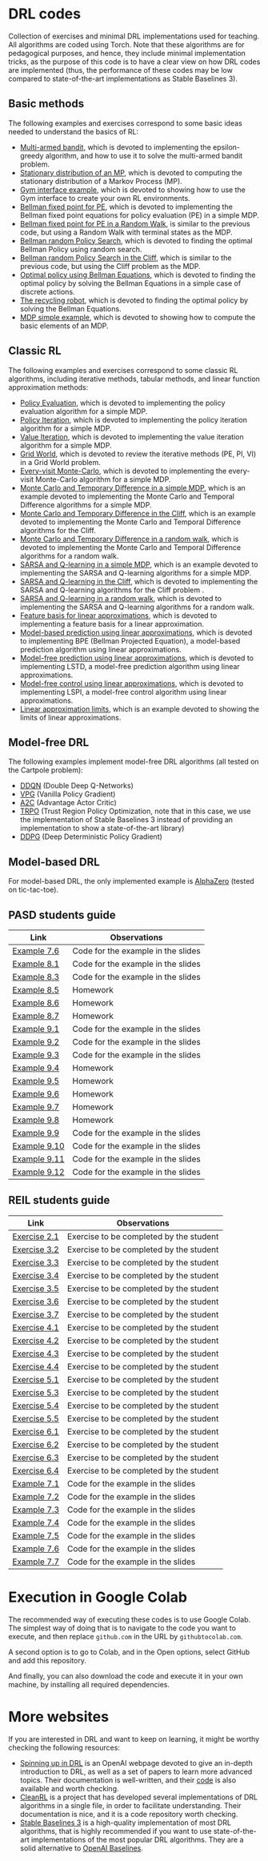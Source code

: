 # DRL codes
Collection of exercises and minimal DRL implementations used for teaching. All algorithms are coded using Torch. Note that these algorithms are for pedagogical purposes, and hence, they include minimal implementation tricks, as the purpose of this code is to have a clear view on how DRL codes are implemented (thus, the performance of these codes may be low compared to state-of-the-art implementations as Stable Baselines 3).

## Basic methods
The following examples and exercises correspond to some basic ideas needed to understand the basics of RL:
* [Multi-armed bandit](/basics/multi_armed_bandit.ipynb), which is devoted to implementing the epsilon-greedy algorithm, and how to use it to solve the multi-armed bandit problem.
* [Stationary distribution of an MP](/basics/stationary_distribution_MP.ipynb), which is devoted to computing the stationary distribution of a Markov Process (MP).
* [Gym interface example](/basics/cliff_gym.ipynb), which is devoted to showing how to use the Gym interface to create your own RL environments.
* [Bellman fixed point for PE](/basics/bellman_PE.ipynb), which is devoted to implementing the Bellman fixed point equations for policy evaluation (PE) in a simple MDP.
* [Bellman fixed point for PE in a Random Walk](/basics/bellman_PE_rw.ipynb), is similar to the previous code, but using a Random Walk with terminal states as the MDP.
* [Bellman random Policy Search](/basics/bellman_PS.ipynb), which is devoted to finding the optimal Bellman Policy using random search.
* [Bellman random Policy Search in the Cliff](/basics/bellman_PS_cliff.ipynb), which is similar to the previous code, but using the Cliff problem as the MDP.
* [Optimal policy using Bellman Equations](/basics/bellman_opt.ipynb), which is devoted to finding the optimal policy by solving the Bellman Equations in a simple case of discrete actions.
* [The recycling robot](/basics/recycling_robot.ipynb), which is devoted to finding the optimal policy by solving the Bellman Equations.
* [MDP simple example](/basics/two_state_example.ipynb), which is devoted to showing how to compute the basic elements of an MDP.

## Classic RL
The following examples and exercises correspond to some classic RL algorithms, including iterative methods, tabular methods, and linear function approximation methods:
* [Policy Evaluation](/classical_rl/policy_evaluation.ipynb), which is devoted to implementing the policy evaluation algorithm for a simple MDP.
* [Policy Iteration](/classical_rl/policy_iteration.ipynb), which is devoted to implementing the policy iteration algorithm for a simple MDP.
* [Value Iteration](/classical_rl/value_iteration.ipynb), which is devoted to implementing the value iteration algorithm for a simple MDP.
* [Grid World](/classical_rl/grid_world.ipynb), which is devoted to review the iterative methods (PE, PI, VI) in a Grid World problem.
* [Every-visit Monte-Carlo](/classical_rl/monte_carlo_rw.ipynb), which is devoted to implementing the every-visit Monte-Carlo algorithm for a simple MDP.
* [Monte Carlo and Temporary Difference in a simple MDP](/classical_rl/mc_td_two_state.ipynb), which is an example devoted to implementing the Monte Carlo and Temporal Difference algorithms for a simple MDP.
* [Monte Carlo and Temporary Difference in the Cliff](/classical_rl/mc_td_cliff.ipynb), which is an example devoted to implementing the Monte Carlo and Temporal Difference algorithms for the Cliff.
* [Monte Carlo and Temporary Difference in a random walk](/classical_rl/mc_td_rw.ipynb), which is devoted to implementing the Monte Carlo and Temporal Difference algorithms for a random walk.
* [SARSA and Q-learning in a simple MDP](/classical_rl/sarsa_ql_two_state.ipynb), which is an example devoted to implementing the SARSA and Q-learning algorithms for a simple MDP.
* [SARSA and Q-learning in the Cliff](/classical_rl/sarsa_ql_cliff.ipynb), which is devoted to implementing the SARSA and Q-learning algorithms for the Cliff problem .
* [SARSA and Q-learning in a random walk](/classical_rl/sarsa_ql_rw.ipynb), which is devoted to implementing the SARSA and Q-learning algorithms for a random walk.
* [Feature basis for linear approximations](/classical_rl/linear_intro.ipynb), which is devoted to implementing a feature basis for a linear approximation.
* [Model-based prediction using linear approximations](/classical_rl/linear_mb.ipynb), which is devoted to implementing BPE (Bellman Projected Equation), a model-based prediction algorithm using linear approximations.
* [Model-free prediction using linear approximations](/classical_rl/lstd.ipynb), which is devoted to implementing LSTD, a model-free prediction algorithm using linear approximations.
* [Model-free control using linear approximations](/classical_rl/lspi.ipynb), which is devoted to implementing LSPI, a model-free control algorithm using linear approximations.
* [Linear approximation limits](/classical_rl/linear_limits.ipynb), which is an example devoted to showing the limits of linear approximations.

## Model-free DRL
The following examples implement model-free DRL algorithms (all tested on the Cartpole problem):
* [DDQN](/model_free/DDQN_cartpole.ipynb) (Double Deep Q-Networks)
* [VPG](/model_free/VPG_cartpole.ipynb) (Vanilla Policy Gradient)
* [A2C](/model_free/A2C_cartpole.ipynb) (Advantage Actor Critic)
* [TRPO](/model_free/TRPO_cartpole.ipynb) (Trust Region Policy Optimization, note that in this case, we use the implementation of Stable Baselines 3 instead of providing an implementation to show a state-of-the-art library)
* [DDPG](/model_free/DDPG_cartpole.ipynb) (Deep Deterministic Policy Gradient)

## Model-based DRL
For model-based DRL, the only implemented example is [AlphaZero](/model_based/AlphaZero.ipynb) (tested on tic-tac-toe).

## PASD students guide

| Link                                                  | Observations                       |
|-------------------------------------------------------|------------------------------------|
| [Example 7.6](/basics/cliff_gym.ipynb)                | Code for the example in the slides |
| [Example 8.1](/basics/two_state_example.ipynb)        | Code for the example in the slides |
| [Example 8.3](/basics/bellman_PS_cliff.ipynb)         | Code for the example in the slides |
| [Example 8.5](/classical_rl/policy_evaluation.ipynb)  | Homework                           |
| [Example 8.6](/classical_rl/policy_iteration.ipynb)   | Homework                           |
| [Example 8.7](/classical_rl/value_iteration.ipynb)    | Homework                           |
| [Example 9.1](/classical_rl/mc_td_two_state.ipynb)    | Code for the example in the slides |
| [Example 9.2](/classical_rl/mc_td_cliff.ipynb)        | Code for the example in the slides |
| [Example 9.3](/classical_rl/sarsa_ql_two_state.ipynb) | Code for the example in the slides |
| [Example 9.4](/classical_rl/sarsa_ql_cliff.ipynb)     | Homework                           |
| [Example 9.5](/classical_rl/linear_intro.ipynb)       | Homework                           |
| [Example 9.6](/classical_rl/linear_mb.ipynb)          | Homework                           |
| [Example 9.7](/classical_rl/lstd.ipynb)               | Homework                           |
| [Example 9.8](/classical_rl/lspi.ipynb)               | Homework                           |
| [Example 9.9](/classical_rl/linear_limits.ipynb)      | Code for the example in the slides      |
| [Example 9.10](/model_free/DDQN_cartpole.ipynb)       | Code for the example in the slides |
| [Example 9.11](/model_free/VPG_cartpole.ipynb)        | Code for the example in the slides |
| [Example 9.12](/model_free/A2C_cartpole.ipynb)        | Code for the example in the slides |

## REIL students guide

| Link                                                     | Observations                            |
|----------------------------------------------------------|-----------------------------------------|
| [Exercise 2.1](/basics/multi_armed_bandit.ipynb)         | Exercise to be completed by the student |
| [Exercise 3.2](/basics/stationary_distribution_MP.ipynb) | Exercise to be completed by the student |
| [Exercise 3.3](/basics/bellman_PE.ipynb)                 | Exercise to be completed by the student |
| [Exercise 3.4](/basics/bellman_PE_rw.ipynb)              | Exercise to be completed by the student |
| [Exercise 3.5](/basics/bellman_PS.ipynb)                 | Exercise to be completed by the student |
| [Exercise 3.6](/basics/bellman_opt.ipynb)                | Exercise to be completed by the student |
| [Exercise 3.7](/basics/recycling_robot.ipynb)            | Exercise to be completed by the student |
| [Exercise 4.1](/classical_rl/policy_evaluation.ipynb)    | Exercise to be completed by the student |
| [Exercise 4.2](/classical_rl/policy_iteration.ipynb)     | Exercise to be completed by the student |
| [Exercise 4.3](/classical_rl/value_iteration.ipynb)      | Exercise to be completed by the student |
| [Exercise 4.4](/classical_rl/grid_world.ipynb)           | Exercise to be completed by the student |
| [Exercise 5.1](/classical_rl/monte_carlo_rw.ipynb)       | Exercise to be completed by the student |
| [Exercise 5.3](/classical_rl/mc_td_rw.ipynb)             | Exercise to be completed by the student |
| [Exercise 5.4](/classical_rl/sarsa_ql_rw.ipynb)          | Exercise to be completed by the student |
| [Exercise 5.5](/classical_rl/sarsa_ql_cliff.ipynb)       | Exercise to be completed by the student |
| [Exercise 6.1](/classical_rl/linear_intro.ipynb)         | Exercise to be completed by the student |
| [Exercise 6.2](/classical_rl/linear_mb.ipynb)            | Exercise to be completed by the student |
| [Exercise 6.3](/classical_rl/lstd.ipynb)                 | Exercise to be completed by the student |
| [Exercise 6.4](/classical_rl/lspi.ipynb)                 | Exercise to be completed by the student |
| [Example 7.1](/classical_rl/linear_limits.ipynb)         | Code for the example in the slides      |
| [Example 7.2](/model_free/DDQN_cartpole.ipynb)           | Code for the example in the slides |
| [Example 7.3](/model_free/VPG_cartpole.ipynb)            | Code for the example in the slides |
| [Example 7.4](/model_free/A2C_cartpole.ipynb)            | Code for the example in the slides |
| [Example 7.5](/model_free/TRPO_cartpole.ipynb)           | Code for the example in the slides |
| [Example 7.6](/model_free/DDPG_cartpole.ipynb)           | Code for the example in the slides |
| [Example 7.7](/model_based/AlphaZero.ipynb)              | Code for the example in the slides |

# Execution in Google Colab

The recommended way of executing these codes is to use Google Colab. The simplest way of doing that is to navigate to the code you want to execute, and then replace `github.com` in the URL by `githubtocolab.com`.

A second option is to go to Colab, and in the Open options, select GitHub and add this repository.

And finally, you can also download the code and execute it in your own machine, by installing all required dependencies.

# More websites

If you are interested in DRL and want to keep on learning, it might be worthy checking the following resources:

* [Spinning up in DRL](https://spinningup.openai.com/en/latest/) is an OpenAI webpage devoted to give an in-depth introduction to DRL, as well as a set of papers to learn more advanced topics. Their documentation is well-written, and their [code](https://github.com/openai/spinningup) is also available and worth checking.
* [CleanRL](https://github.com/vwxyzjn/cleanrl) is a project that has developed several implementations of DRL algorithms in a single file, in order to facilitate understanding. Their documentation is nice, and it is a code repository worth checking.
* [Stable Baselines 3](https://github.com/DLR-RM/stable-baselines3) is a high-quality implementation of most DRL algorithms, that is highly recommended if you want to use state-of-the-art implementations of the most popular DRL algorithms. They are a solid alternative to [OpenAI Baselines](https://github.com/openai/baselines).
